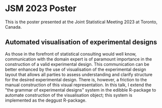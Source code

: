# JSM 2023 Poster

This is the poster presented at the Joint Statistical Meeting 2023 at Toronto, Canada. 

## Automated visualisation of experimental designs

As those in the forefront of statistical consulting would well know, communication with the domain expert is of paramount importance in the construction of a valid experimental design. This communication can be better enhanced by the use of visualisation of the experimental design layout that allows all parties to assess understanding and clarify structure for the desired experimental design. There is, however, a friction to the manual construction of this visual representation. In this talk, I extend the "the grammar of experimental designs" system in the edibble R-package to automate construction of the visualisation object; this system is implemented as the deggust R-package. 
